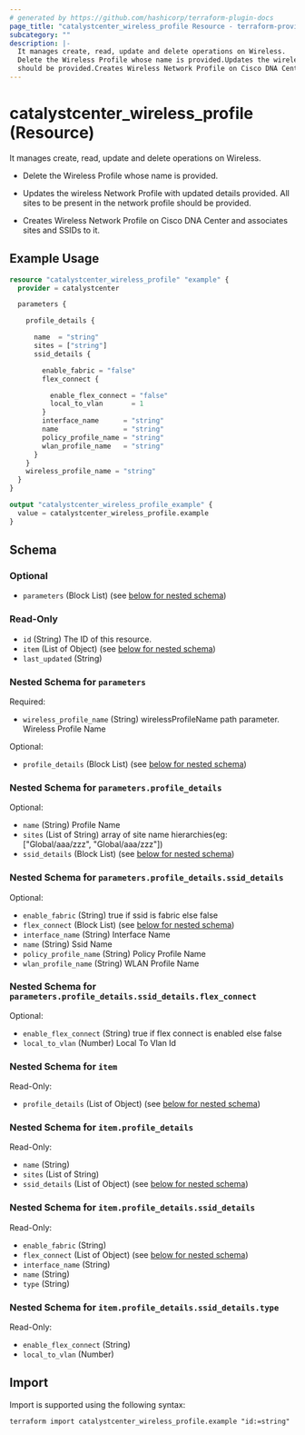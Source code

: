 ```yaml
---
# generated by https://github.com/hashicorp/terraform-plugin-docs
page_title: "catalystcenter_wireless_profile Resource - terraform-provider-catalystcenter"
subcategory: ""
description: |-
  It manages create, read, update and delete operations on Wireless.
  Delete the Wireless Profile whose name is provided.Updates the wireless Network Profile with updated details provided. All sites to be present in the network profile
  should be provided.Creates Wireless Network Profile on Cisco DNA Center and associates sites and SSIDs to it.
---
```


# catalystcenter_wireless_profile (Resource)

It manages create, read, update and delete operations on Wireless.

- Delete the Wireless Profile whose name is provided.

- Updates the wireless Network Profile with updated details provided. All sites to be present in the network profile
should be provided.

- Creates Wireless Network Profile on Cisco DNA Center and associates sites and SSIDs to it.

## Example Usage

```terraform
resource "catalystcenter_wireless_profile" "example" {
  provider = catalystcenter

  parameters {

    profile_details {

      name  = "string"
      sites = ["string"]
      ssid_details {

        enable_fabric = "false"
        flex_connect {

          enable_flex_connect = "false"
          local_to_vlan       = 1
        }
        interface_name      = "string"
        name                = "string"
        policy_profile_name = "string"
        wlan_profile_name   = "string"
      }
    }
    wireless_profile_name = "string"
  }
}

output "catalystcenter_wireless_profile_example" {
  value = catalystcenter_wireless_profile.example
}
```

<!-- schema generated by tfplugindocs -->
## Schema

### Optional

- `parameters` (Block List) (see [below for nested schema](#nestedblock--parameters))

### Read-Only

- `id` (String) The ID of this resource.
- `item` (List of Object) (see [below for nested schema](#nestedatt--item))
- `last_updated` (String)

<a id="nestedblock--parameters"></a>
### Nested Schema for `parameters`

Required:

- `wireless_profile_name` (String) wirelessProfileName path parameter. Wireless Profile Name

Optional:

- `profile_details` (Block List) (see [below for nested schema](#nestedblock--parameters--profile_details))

<a id="nestedblock--parameters--profile_details"></a>
### Nested Schema for `parameters.profile_details`

Optional:

- `name` (String) Profile Name
- `sites` (List of String) array of site name hierarchies(eg: ["Global/aaa/zzz", "Global/aaa/zzz"])
- `ssid_details` (Block List) (see [below for nested schema](#nestedblock--parameters--profile_details--ssid_details))

<a id="nestedblock--parameters--profile_details--ssid_details"></a>
### Nested Schema for `parameters.profile_details.ssid_details`

Optional:

- `enable_fabric` (String) true if ssid is fabric else false
- `flex_connect` (Block List) (see [below for nested schema](#nestedblock--parameters--profile_details--ssid_details--flex_connect))
- `interface_name` (String) Interface Name
- `name` (String) Ssid Name
- `policy_profile_name` (String) Policy Profile Name
- `wlan_profile_name` (String) WLAN Profile Name

<a id="nestedblock--parameters--profile_details--ssid_details--flex_connect"></a>
### Nested Schema for `parameters.profile_details.ssid_details.flex_connect`

Optional:

- `enable_flex_connect` (String) true if flex connect is enabled else false
- `local_to_vlan` (Number) Local To Vlan Id





<a id="nestedatt--item"></a>
### Nested Schema for `item`

Read-Only:

- `profile_details` (List of Object) (see [below for nested schema](#nestedobjatt--item--profile_details))

<a id="nestedobjatt--item--profile_details"></a>
### Nested Schema for `item.profile_details`

Read-Only:

- `name` (String)
- `sites` (List of String)
- `ssid_details` (List of Object) (see [below for nested schema](#nestedobjatt--item--profile_details--ssid_details))

<a id="nestedobjatt--item--profile_details--ssid_details"></a>
### Nested Schema for `item.profile_details.ssid_details`

Read-Only:

- `enable_fabric` (String)
- `flex_connect` (List of Object) (see [below for nested schema](#nestedobjatt--item--profile_details--ssid_details--flex_connect))
- `interface_name` (String)
- `name` (String)
- `type` (String)

<a id="nestedobjatt--item--profile_details--ssid_details--flex_connect"></a>
### Nested Schema for `item.profile_details.ssid_details.type`

Read-Only:

- `enable_flex_connect` (String)
- `local_to_vlan` (Number)

## Import

Import is supported using the following syntax:

```shell
terraform import catalystcenter_wireless_profile.example "id:=string"
```

